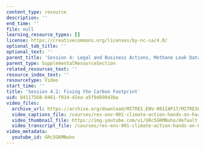 ```yaml
---
content_type: resource
description: ''
end_time: ''
file: null
learning_resource_types: []
license: https://creativecommons.org/licenses/by-nc-sa/4.0/
optional_tab_title: ''
optional_text: ''
parent_title: 'Session 4: Legal and Business Actions, Methane Leak Data Debrief'
parent_type: SupplementalResourceSection
related_resources_text: ''
resource_index_text: ''
resourcetype: Video
start_time: ''
title: 'Session 4.2: Fixing the Carbon Footprint'
uid: 84117568-0461-f034-42ea-a5f9d69043ba
video_files:
  archive_url: https://archive.org/download/MITRES.ENV-001IAP17/MITRESENV_001IAP17_4-2_Greenometry_300k.mp4
  video_captions_file: /courses/res-env-001-climate-action-hands-on-harnessing-science-with-communities-to-cut-carbon-january-iap-2017/2ad7a9756c2a51a38bd404754db9d5e1_GRc5GKMNuho.vtt
  video_thumbnail_file: https://img.youtube.com/vi/GRc5GKMNuho/default.jpg
  video_transcript_file: /courses/res-env-001-climate-action-hands-on-harnessing-science-with-communities-to-cut-carbon-january-iap-2017/97b3f2a38d4d1975c52db79903294d73_GRc5GKMNuho.pdf
video_metadata:
  youtube_id: GRc5GKMNuho
---
```

